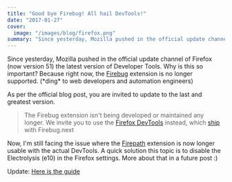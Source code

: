 ```yaml
---
title: "Good bye Firebug! All hail DevTools!"
date: "2017-01-27"
cover:
  image: "/images/blog/firefox.png"
summary: "Since yesterday, Mozilla pushed in the official update channel of Firefox (now version 51) the latest version of Developer Tools."
---
```


Since yesterday, Mozilla pushed in the official update channel of Firefox (now version 51) the latest version of Developer Tools. Why is this so important? Because right now, the [Firebug](http://getfirebug.com/) extension is no longer supported. (\*ding\* to web developers and automation engineers)

As per the official blog post, you are invited to update to the last and greatest version.

> The Firebug extension isn't being developed or maintained any longer. We invite you to use the [Firefox DevTools](https://developer.mozilla.org/en-US/docs/Tools) instead, which [ship](https://blog.getfirebug.com/2016/02/08/merging-firebug-into-the-built-in-firefox-developer-tools/) with Firebug.next

Now, I'm still facing the issue where the [Firepath](https://addons.mozilla.org/en-US/firefox/addon/firepath/) extension is now longer usable with the actual DevTools. A quick solution this topic is to disable the Electrolysis (e10) in the Firefox settings. More about that in a future post :)

Update: [Here is the guide](https://iqa.ro/enable-firebug-newer-versions-firefox/)
